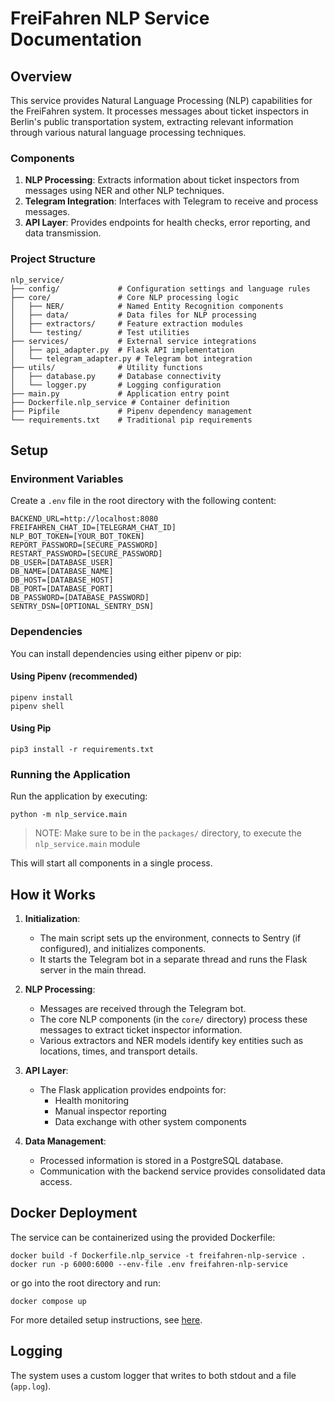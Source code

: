 # FreiFahren NLP Service Documentation

## Overview

This service provides Natural Language Processing (NLP) capabilities for the FreiFahren system. It processes messages about ticket inspectors in Berlin's public transportation system, extracting relevant information through various natural language processing techniques.

### Components

1. **NLP Processing**: Extracts information about ticket inspectors from messages using NER and other NLP techniques.
2. **Telegram Integration**: Interfaces with Telegram to receive and process messages.
3. **API Layer**: Provides endpoints for health checks, error reporting, and data transmission.

### Project Structure

```
nlp_service/
├── config/             # Configuration settings and language rules
├── core/               # Core NLP processing logic
│   ├── NER/            # Named Entity Recognition components
│   ├── data/           # Data files for NLP processing
│   ├── extractors/     # Feature extraction modules
│   └── testing/        # Test utilities
├── services/           # External service integrations
│   ├── api_adapter.py  # Flask API implementation
│   └── telegram_adapter.py # Telegram bot integration
├── utils/              # Utility functions
│   ├── database.py     # Database connectivity
│   └── logger.py       # Logging configuration
├── main.py             # Application entry point
├── Dockerfile.nlp_service # Container definition
├── Pipfile             # Pipenv dependency management
└── requirements.txt    # Traditional pip requirements
```

## Setup

### Environment Variables

Create a `.env` file in the root directory with the following content:

```shell
BACKEND_URL=http://localhost:8080
FREIFAHREN_CHAT_ID=[TELEGRAM_CHAT_ID]
NLP_BOT_TOKEN=[YOUR_BOT_TOKEN]
REPORT_PASSWORD=[SECURE_PASSWORD]
RESTART_PASSWORD=[SECURE_PASSWORD]
DB_USER=[DATABASE_USER]
DB_NAME=[DATABASE_NAME]
DB_HOST=[DATABASE_HOST]
DB_PORT=[DATABASE_PORT]
DB_PASSWORD=[DATABASE_PASSWORD]
SENTRY_DSN=[OPTIONAL_SENTRY_DSN]
```

### Dependencies

You can install dependencies using either pipenv or pip:

#### Using Pipenv (recommended)

```shell
pipenv install
pipenv shell
```

#### Using Pip

```shell
pip3 install -r requirements.txt
```

### Running the Application

Run the application by executing:

```shell
python -m nlp_service.main
```
> NOTE: Make sure to be in the `packages/` directory, to execute the `nlp_service.main` module

This will start all components in a single process.

## How it Works

1. **Initialization**:
   - The main script sets up the environment, connects to Sentry (if configured), and initializes components.
   - It starts the Telegram bot in a separate thread and runs the Flask server in the main thread.

2. **NLP Processing**:
   - Messages are received through the Telegram bot.
   - The core NLP components (in the `core/` directory) process these messages to extract ticket inspector information.
   - Various extractors and NER models identify key entities such as locations, times, and transport details.

3. **API Layer**:
   - The Flask application provides endpoints for:
     - Health monitoring
     - Manual inspector reporting
     - Data exchange with other system components

4. **Data Management**:
   - Processed information is stored in a PostgreSQL database.
   - Communication with the backend service provides consolidated data access.

## Docker Deployment

The service can be containerized using the provided Dockerfile:

```shell
docker build -f Dockerfile.nlp_service -t freifahren-nlp-service .
docker run -p 6000:6000 --env-file .env freifahren-nlp-service
```

or go into the root directory and run:

```shell
docker compose up 
```

For more detailed setup instructions, see [here](../SETTING_UP.md).

## Logging

The system uses a custom logger that writes to both stdout and a file (`app.log`).
